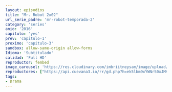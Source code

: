 ```yaml
---
layout: episodios
title: "Mr. Robot 2x02"
url_serie_padre: 'mr-robot-temporada-2'
category: 'series'
anio: '2016'
capitulo: 'yes'
prev: 'capitulo-1'
proximo: 'capitulo-3'
sandbox: allow-same-origin allow-forms
Idioma: 'Subtitulado'
calidad: 'Full HD'
reproductor: fembed
image_carousel: 'https://res.cloudinary.com/imbriitneysam/image/upload/v1546988732/robot2-poster-min.jpg'
reproductores: ["https://api.cuevana3.io/rr/gd.php?h=ek5lbm9xYWNrS0xJMVp5b21KREk0dFBLbjVkaHhkRGdrOG1jbnBpUnhhS1ZxcFNUamNlU3E4MndnSUdZcUtURDI5V1hhNFBQMktiWnlLT2xiTkNzdWRlU3FadVkyUT09"]
tags:
- Drama
---
```











